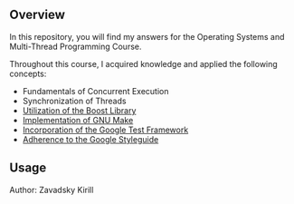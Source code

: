 ## Overview

In this repository, you will find my answers for the Operating Systems and Multi-Thread Programming Course.

Throughout this course, I acquired knowledge and applied the following concepts:

* Fundamentals of Concurrent Execution
* Synchronization of Threads
* [Utilization of the Boost Library](https://www.boost.org/)
* [Implementation of GNU Make](https://www.gnu.org/software/make/)
* [Incorporation of the Google Test Framework](https://github.com/google/googletest)
* [Adherence to the Google Styleguide](https://google.github.io/styleguide/cppguide.html)

## Usage

Author: Zavadsky Kirill
